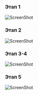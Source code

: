 ### Этап 1
![ScreenShot](http://i.imgur.com/oDSBujZ.png)
### Этап 2 
![ScreenShot](http://i.imgur.com/oRgzNdb.png)
### Этап 3-4
![ScreenShot](http://i.imgur.com/TxyU4zl.png)
### Этап 5
![ScreenShot](http://i.imgur.com/788Q4xU.png)